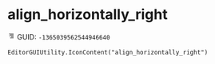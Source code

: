 # align_horizontally_right
![](/img/align_horizontally_right.png)
GUID: `-1365039562544946640`
```
EditorGUIUtility.IconContent("align_horizontally_right")
```
